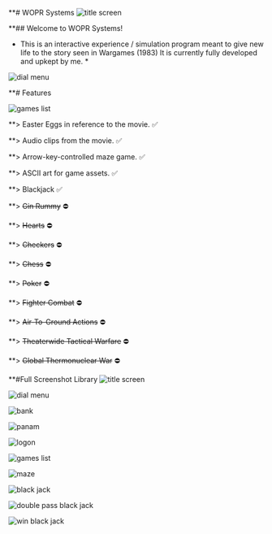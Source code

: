 **# WOPR Systems
![title screen](https://user-images.githubusercontent.com/58278360/203690774-fada058b-4bb4-4119-a001-64b8912a7773.PNG)

**## Welcome to WOPR Systems!
* This is an interactive experience / simulation program meant to give new life to the story seen in Wargames (1983)
It is currently fully developed and upkept by me. *


![dial menu](https://user-images.githubusercontent.com/58278360/203691794-95f27857-192d-484e-8636-78d5b47d7aa2.PNG)


**# Features

![games list](https://user-images.githubusercontent.com/58278360/203691756-836502b8-8297-4c12-ae11-499a300a5a39.PNG)

**> Easter Eggs in reference to the movie. ✅

**> Audio clips from the movie. ✅

**> Arrow-key-controlled maze game. ✅

**> ASCII art for game assets. ✅

**> Blackjack ✅

**> ~~Gin Rummy~~ ⛔

**> ~~Hearts~~ ⛔

**> ~~Checkers~~ ⛔

**> ~~Chess~~ ⛔

**> ~~Poker~~ ⛔

**> ~~Fighter Combat~~ ⛔

**> ~~Air-To-Ground Actions~~ ⛔

**> ~~Theaterwide Tactical Warfare~~ ⛔

**> ~~Global Thermonuclear War~~ ⛔


**#Full Screenshot Library
![title screen](https://user-images.githubusercontent.com/58278360/203691889-99cb99aa-891d-4470-b785-a2ac5c2a58b8.PNG)

![dial menu](https://user-images.githubusercontent.com/58278360/203691902-7fe7a4ca-5180-4505-81b9-559f34bea9b2.PNG)

![bank](https://user-images.githubusercontent.com/58278360/203691917-ae7efd1d-ea11-4a7b-adbc-da015381f0f9.PNG)

![panam](https://user-images.githubusercontent.com/58278360/203691926-0316fcfd-e440-4e83-9f63-df16903772e5.PNG)

![logon](https://user-images.githubusercontent.com/58278360/203691933-331c753f-5a07-410c-a94b-0bef38084b0c.PNG)

![games list](https://user-images.githubusercontent.com/58278360/203691943-09681350-fbf9-45c1-812c-7063dae410d4.PNG)

![maze](https://user-images.githubusercontent.com/58278360/203691958-5e538985-ea74-41cc-9763-a5d1ccd427f8.PNG)

![black jack](https://user-images.githubusercontent.com/58278360/203691973-2a1a94d9-c4a4-49d7-a02b-4a81b33e6052.PNG)

![double pass black jack](https://user-images.githubusercontent.com/58278360/203691982-a286c825-86cf-42ec-8e19-2471cdbe8f27.PNG)

![win black jack](https://user-images.githubusercontent.com/58278360/203691994-41e1eed4-8697-4565-8ad3-d90a569f1c44.PNG)
